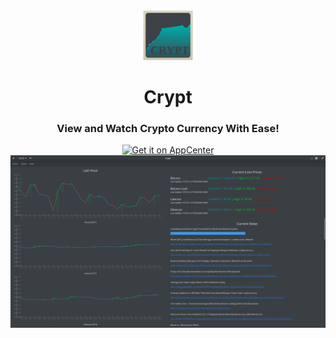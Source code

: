 <div align="center">
    <img width="80" height="80" src="icon.svg" alt="Icon">
  <h1 align="center">Crypt</h1>
  <h3 align="center">View and Watch Crypto Currency With Ease!</h3>
  <a href="https://appcenter.elementary.io/com.github.dcharles525.crypt">
    <img src="https://appcenter.elementary.io/badge.svg?new" alt="Get it on AppCenter" />
  </a>
  <br>
  <img src="https://raw.githubusercontent.com/dcharles525/crypt/master/data/screenshot.png" alt="Crypt Screenshot">
</div>
